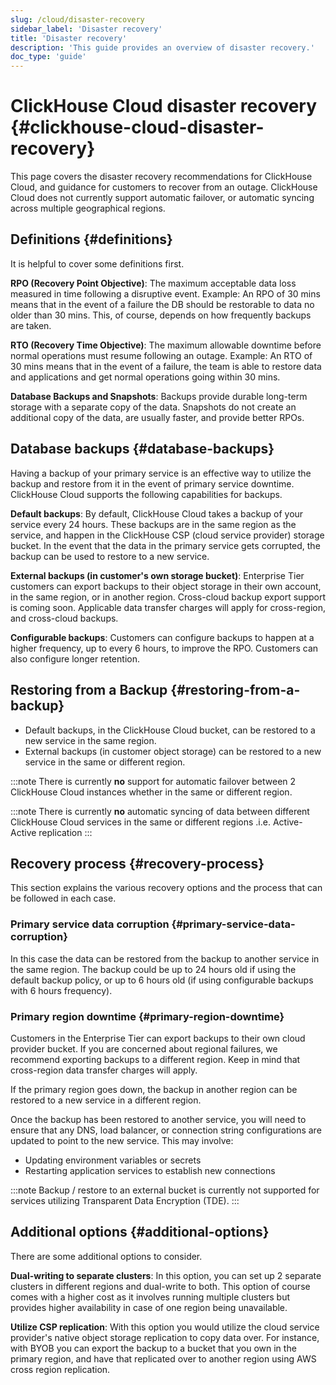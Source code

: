```yaml
---
slug: /cloud/disaster-recovery
sidebar_label: 'Disaster recovery'
title: 'Disaster recovery'
description: 'This guide provides an overview of disaster recovery.'
doc_type: 'guide'
---
```


# ClickHouse Cloud disaster recovery {#clickhouse-cloud-disaster-recovery}

This page covers the disaster recovery recommendations for ClickHouse Cloud, and guidance for customers to recover from an outage. ClickHouse Cloud does not currently support automatic failover, or automatic syncing across multiple geographical regions.

## Definitions {#definitions}

It is helpful to cover some definitions first.

**RPO (Recovery Point Objective)**: The maximum acceptable data loss measured in time following a disruptive event. Example: An RPO of 30 mins means that in the event of a failure the DB should be restorable to data no older than 30 mins. This, of course, depends on how frequently backups are taken.

**RTO (Recovery Time Objective)**: The maximum allowable downtime before normal operations must resume following an outage. Example: An RTO of 30 mins means that in the event of a failure, the team is able to restore data and applications and get normal operations going within 30 mins.

**Database Backups and Snapshots**: Backups provide durable long-term storage with a separate copy of the data. Snapshots do not create an additional copy of the data, are usually faster, and provide better RPOs.

## Database backups {#database-backups}

Having a backup of your primary service is an effective way to utilize the backup and restore from it in the event of primary service downtime. ClickHouse Cloud supports the following capabilities for backups.

**Default backups**: By default, ClickHouse Cloud takes a backup of your service every 24 hours. These backups are in the same region as the service, and happen in the ClickHouse CSP (cloud service provider) storage bucket. In the event that the data in the primary service gets corrupted, the backup can be used to restore to a new service.

**External backups (in customer's own storage bucket)**: Enterprise Tier customers can export backups to their object storage in their own account, in the same region, or in another region. Cross-cloud backup export support is coming soon. Applicable data transfer charges will apply for cross-region, and cross-cloud backups.

**Configurable backups**: Customers can configure backups to happen at a higher frequency, up to every 6 hours, to improve the RPO. Customers can also configure longer retention.

## Restoring from a Backup {#restoring-from-a-backup}

- Default backups, in the ClickHouse Cloud bucket, can be restored to a new service in the same region.
- External backups (in customer object storage) can be restored to a new service in the same or different region.

:::note
There is currently **no** support for automatic failover between 2 ClickHouse Cloud instances whether in the same or different region.

:::note
There is currently **no** automatic syncing of data between different ClickHouse Cloud services in the same or different regions .i.e. Active-Active replication
:::

## Recovery process {#recovery-process}

This section explains the various recovery options and the process that can be followed in each case.

### Primary service data corruption {#primary-service-data-corruption}

In this case the data can be restored from the backup to another service in the same region. The backup could be up to 24 hours old if using the default backup policy, or up to 6 hours old (if using configurable backups with 6 hours frequency).

### Primary region downtime {#primary-region-downtime}

Customers in the Enterprise Tier can export backups to their own cloud provider bucket. If you are concerned about regional failures, we recommend exporting backups to a different region. Keep in mind that cross-region data transfer charges will apply.

If the primary region goes down, the backup in another region can be restored to a new service in a different region.

Once the backup has been restored to another service, you will need to ensure that any DNS, load balancer, or connection string configurations are updated to point to the new service. This may involve:

- Updating environment variables or secrets
- Restarting application services to establish new connections

:::note
Backup / restore to an external bucket is currently not supported for services utilizing Transparent Data Encryption (TDE).
:::

## Additional options {#additional-options}

There are some additional options to consider.

**Dual-writing to separate clusters**: In this option, you can set up 2 separate clusters in different regions and dual-write to both. This option of course comes with a higher cost as it involves running multiple clusters but provides higher availability in case of one region being unavailable.

**Utilize CSP replication**: With this option you would utilize the cloud service provider's native object storage replication to copy data over. For instance, with BYOB you can export the backup to a bucket that you own in the primary region, and have that replicated over to another region using AWS cross region replication.